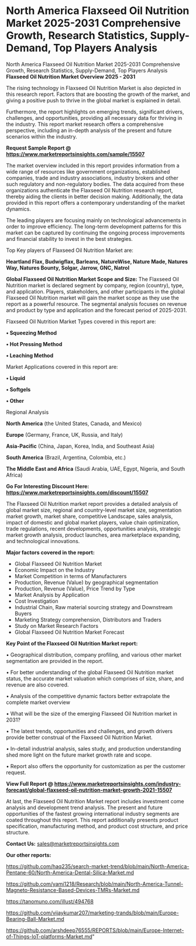 # North America Flaxseed Oil Nutrition Market 2025-2031 Comprehensive Growth, Research Statistics, Supply-Demand,  Top Players Analysis
North America Flaxseed Oil Nutrition Market 2025-2031 Comprehensive Growth, Research Statistics, Supply-Demand,  Top Players Analysis
<Strong> Flaxseed Oil Nutrition Market Overview 2025 - 2031</strong>

The rising technology in Flaxseed Oil Nutrition Market is also depicted in this research report. Factors that are boosting the growth of the market, and giving a positive push to thrive in the global market is explained in detail.

Furthermore, the report highlights on emerging trends, significant drivers, challenges, and opportunities, providing all necessary data for thriving in the industry. This report market research offers a comprehensive perspective, including an in-depth analysis of the present and future scenarios within the industry.

<strong>Request Sample Report @ <a href=https://www.marketreportsinsights.com/sample/15507>https://www.marketreportsinsights.com/sample/15507</a></strong>

The market overview included in this report provides information from a wide range of resources like government organizations, established companies, trade and industry associations, industry brokers and other such regulatory and non-regulatory bodies. The data acquired from these organizations authenticate the Flaxseed Oil Nutrition research report, thereby aiding the clients in better decision making. Additionally, the data provided in this report offers a contemporary understanding of the market dynamics.

The leading players are focusing mainly on technological advancements in order to improve efficiency. The long-term development patterns for this market can be captured by continuing the ongoing process improvements and financial stability to invest in the best strategies.

Top Key players of Flaxseed Oil Nutrition Market are:

<strong>Heartland Flax, Budwigflax, Barleans, NatureWise, Nature Made, Natures Way, Natures Bounty, Solgar, Jarrow, GNC, Natrol</strong>

<strong><b>Global Flaxseed Oil Nutrition Market Scope and Size:</b></strong>
The Flaxseed Oil Nutrition market is declared segment by company, region (country), type, and application. Players, stakeholders, and other participants in the global Flaxseed Oil Nutrition market will gain the market scope as they use the report as a powerful resource. The segmental analysis focuses on revenue and product by type and application and the forecast period of 2025-2031.

Flaxseed Oil Nutrition Market Types covered in this report are:

<strong>• Squeezing Method

• Hot Pressing Method

• Leaching Method</strong>

Market Applications covered in this report are:

<strong>• Liquid

• Softgels

• Other</strong> 

Regional Analysis

<strong>North America</strong> (the United States, Canada, and Mexico)

<strong>Europe</strong> (Germany, France, UK, Russia, and Italy)

<strong>Asia-Pacific</strong> (China, Japan, Korea, India, and Southeast Asia)

<strong>South America</strong> (Brazil, Argentina, Colombia, etc.)

<strong>The Middle East and Africa</strong> (Saudi Arabia, UAE, Egypt, Nigeria, and South Africa)

<strong>Go For Interesting Discount Here: <a href=https://www.marketreportsinsights.com/discount/15507>https://www.marketreportsinsights.com/discount/15507</a></strong>

The Flaxseed Oil Nutrition market report provides a detailed analysis of global market size, regional and country-level market size, segmentation market growth, market share, competitive Landscape, sales analysis, impact of domestic and global market players, value chain optimization, trade regulations, recent developments, opportunities analysis, strategic market growth analysis, product launches, area marketplace expanding, and technological innovations.

<strong><b>Major factors covered in the report:</b></strong>
<ul>
  <li>Global Flaxseed Oil Nutrition Market </li>
  <li>Economic Impact on the Industry</li>
  <li>Market Competition in terms of Manufacturers</li>
  <li>Production, Revenue (Value) by geographical segmentation</li>
  <li>Production, Revenue (Value), Price Trend by Type</li>
  <li>Market Analysis by Application</li>
  <li>Cost Investigation</li>
  <li>Industrial Chain, Raw material sourcing strategy and Downstream Buyers</li>
  <li>Marketing Strategy comprehension, Distributors and Traders</li>
  <li>Study on Market Research Factors</li>
  <li>Global Flaxseed Oil Nutrition Market Forecast</li>
</ul>

<strong><b>Key Point of the Flaxseed Oil Nutrition Market report:</b></strong>

• Geographical distribution, company profiling, and various other market segmentation are provided in the report.

• For better understanding of the global Flaxseed Oil Nutrition market status, the accurate market valuation which comprises of size, share, and revenue are also covered.

• Analysis of the competitive dynamic factors better extrapolate the complete market overview

• What will be the size of the emerging Flaxseed Oil Nutrition market in 2031?

• The latest trends, opportunities and challenges, and growth drivers provide better construal of the Flaxseed Oil Nutrition Market.

• In-detail industrial analysis, sales study, and production understanding shed more light on the future market growth rate and scope.

• Report also offers the opportunity for customization as per the customer request.

<strong><b>View Full Report @ <a href=https://www.marketreportsinsights.com/industry-forecast/global-flaxseed-oil-nutrition-market-growth-2021-15507>https://www.marketreportsinsights.com/industry-forecast/global-flaxseed-oil-nutrition-market-growth-2021-15507</a></b></strong>


At last, the Flaxseed Oil Nutrition Market report includes investment come analysis and development trend analysis. The present and future opportunities of the fastest growing international industry segments are coated throughout this report. This report additionally presents product specification, manufacturing method, and product cost structure, and price structure.

<strong>Contact Us:</strong>
sales@marketreportsinsights.com

<strong>Our other reports:</strong>

<a href=https://github.com/haq235/search-market-trend/blob/main/North-America-Pentane-60/North-America-Dental-Silica-Market.md>https://github.com/haq235/search-market-trend/blob/main/North-America-Pentane-60/North-America-Dental-Silica-Market.md</a>

<a href=https://github.com/yami1218/Research/blob/main/North-America-Tunnel-Magneto-Resistance-Based-Devices-TMRs-Market.md>https://github.com/yami1218/Research/blob/main/North-America-Tunnel-Magneto-Resistance-Based-Devices-TMRs-Market.md</a>

<a href=https://tanomuno.com/illust/494768>https://tanomuno.com/illust/494768</a>

<a href=https://github.com/vijaykumar207/marketing-trands/blob/main/Europe-Bearing-Ball-Market.md>https://github.com/vijaykumar207/marketing-trands/blob/main/Europe-Bearing-Ball-Market.md</a>

<a href=https://github.com/arshdeep76555/REPORTS/blob/main/Europe-Internet-of-Things-IoT-platforms-Market.md>https://github.com/arshdeep76555/REPORTS/blob/main/Europe-Internet-of-Things-IoT-platforms-Market.md</a>"
